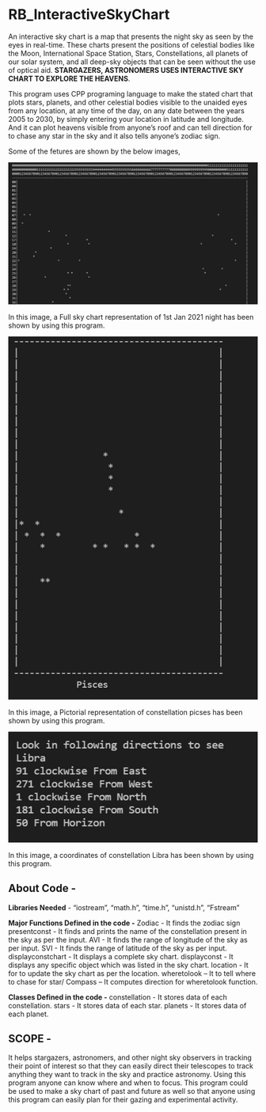 # RB_InteractiveSkyChart            
           
An interactive sky chart is a map that presents the night sky as seen by the eyes in real-time. These charts present the positions of celestial bodies like the Moon, International Space Station, Stars, Constellations, all planets of our solar system, and all deep-sky objects that can be seen without the use of optical aid. **STARGAZERS, ASTRONOMERS USES  INTERACTIVE SKY CHART TO EXPLORE THE HEAVENS**.
  
This program uses CPP programing language to make the stated chart that plots stars, planets, and other celestial bodies visible to the unaided eyes from any location, at any time of the day, on any date between the years 2005 to 2030, by simply entering your location in latitude and longitude. And it can plot heavens visible from anyone’s roof and can tell direction for to chase any star in the sky and it also tells anyone’s zodiac sign.

Some of the fetures are shown by the below images,

<p align="center">
  <img src="https://raw.githubusercontent.com/guruongit/RB_InteractiveSkyChart/main/Full_Sky_Chart.jpg" width="700" title="hover text">
</p>
In this image, a Full sky chart representation of 1st Jan 2021 night has been shown by using this program.

<p align="center">
  <img src="https://raw.githubusercontent.com/guruongit/RB_InteractiveSkyChart/main/constellation%20pisces.jpg" width="700" title="hover text">
</p>
In this image, a Pictorial representation of constellation picses has been shown by using this program.

<p align="center">
  <img src="https://raw.githubusercontent.com/guruongit/RB_InteractiveSkyChart/main/Libra%20constellation%20coordinates.jpg" width="700" title="hover text">
</p>
In this image, a coordinates of constellation Libra has been shown by using this program.

## About Code -

   **Libraries Needed** - “iostream”, “math.h”, “time.h”, “unistd.h”, “Fstream” 
 
   **Major Functions Defined in the code -**
Zodiac - It finds the zodiac sign  
presentconst - It finds and prints the name of the constellation present in the sky as per the input. 
AVI - It finds the range of longitude of the sky as per input. 
SVI - It finds the range of latitude of the sky as per input. 
displayconstchart - It displays a complete sky chart. 
displayconst - It displays any specific object which was listed in the sky chart. 
location - It for to update the sky chart as per the location. 
wheretolook – It to tell where to chase for star/ 
Compass – It computes direction for wheretolook function. 
 
   **Classes Defined in the code -** 
constellation - It stores data of each constellation. 
stars - It stores data of each star. 
planets - It stores data of each planet. 

## SCOPE - 
 
It helps stargazers, astronomers, and other night sky observers in tracking their point of interest so that they can easily direct their telescopes to track anything they want to track in the sky and practice astronomy. Using this program anyone can know where and when to focus. This program could be used to make a sky chart of past and future as well so that anyone using this program can easily plan for their gazing and experimental activity. 
